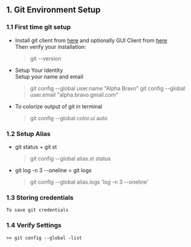 ## 1. Git Environment Setup

### 1.1 First time git setup

* Install git client from [here](https://git-scm.com/downloads) and optionally GUI Client from [here](https://git-scm.com/downloads/guis)  
Then verify your installation:
	
	> git --version
	
* Setup Your Identity  
Setup your name and email
	
	> git config --global user.name "Alpha Bravo"
	> git config --global user.email "alpha.bravo.gmail.com"
	
* To colorize output of git in terminal

	> git config --global color.ui auto
	

### 1.2 Setup Alias

* git status + git st

	> git config --global alias.st status
	
* git log -n 3 --oneline = git logs
	
	> git config --global alias.logs 'log -n 3 --oneline'

### 1.3 Storing credentials

	To save git credentials
	
	
### 1.4 Verify Settings

	>> git config --global -list		